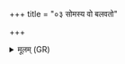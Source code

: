 +++
title = "०३ सोमस्य वो बलवतो"

+++
<details><summary>मूलम् (GR)</summary>

सोमस्य वो बलवतो बलेन मन्युं वि नयामसि ॥
</details>